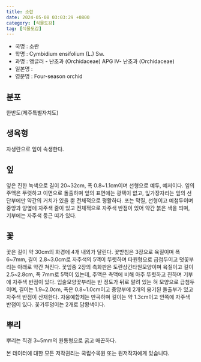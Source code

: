 ```yaml
---
title: 소란
date: 2024-05-08 03:03:29 +0800
category: [식물도감]
tag: [식물도감]
---
```




- 국명 : 소란
- 학명 : Cymbidium ensifolium (L.) Sw.
- 과명 : 앵글러 - 난초과 (Orchidaceae) APG Ⅳ- 난초과 (Orchidaceae)
- 일본명 : 
- 영문명 : Four-season orchid


## 분포
한반도(제주특별자치도)
## 생육형
자생란으로 잎이 속생한다.
## 잎
잎은 진한 녹색으로 길이 20~32cm, 폭 0.8~1.1cm이며 선형으로 예두, 예저이다. 잎의 주맥은 뚜렷하고 이면으로 돌출하며 잎의 표면에는 광택이 없고, 잎가장자리는 잎의 선단부에만 약간의 거치가 있을 뿐 전체적으로 평활하다. 포는 막질, 선형이고 예첨두이며 중앙과 양옆에 자주색 줄이 있고 전체적으로 자주색 반점이 있어 약간 붉은 색을 띄며, 기부에는 자주색 둥근 띠가 있다.
## 꽃
꽃은 길이 약 30cm의 화경에 4개 내외가 달린다. 꽃받침은 3장으로 육질이며 폭 6~7mm, 길이 2.8~3.0cm로 자주색의 5맥이 뚜렷하며 타원형으로 급첨두이고 덧꽃부리는 아래로 약간 쳐진다. 꽃잎중 2장의 측화판은 도란상긴타원모양이며 육질이고 길이 2.5~2.8cm, 폭 7mm로 5맥이 있는데, 주맥은 측맥에 비해 아주 뚜렷하고 진하며 기부에 자주색 반점이 있다. 입술모양꽃부리는 반 정도가 뒤로 말려 있는 혀 모양으로 급첨두이며, 길이는 1.9~2.0cm, 폭은 0.8~1.0cm이고 중앙부에 2개의 융기된 돌출부가 있고 자주색 반점이 산재한다. 자웅예합체는 만곡하며 길이는 약 1.3cm이고 안쪽에 자주색 반점이 있다. 꽃가루덩이는 2개로 담황색이다.
## 뿌리
뿌리는 직경 3~5mm의 원통형으로 굵고 매끈하다.






본 데이터에 대한 모든 저작권리는 국립수목원 또는 원저작자에게 있습니다.
